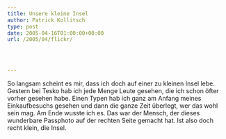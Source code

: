 ```yaml
---
title: Unsere kleine Insel
author: Patrick Kollitsch
type: post
date: 2005-04-16T01:00:00+00:00
url: /2005/04/flickr/




---
```

So langsam scheint es mir, dass ich doch auf einer zu kleinen Insel lebe. Gestern bei Tesko hab ich jede Menge Leute gesehen, die ich schon öfter vorher gesehen habe. Einen Typen hab ich ganz am Anfang meines Einkaufbesuchs gesehen und dann die ganze Zeit überlegt, wer das wohl sein mag. Am Ende wusste ich es. Das war der Mensch, der dieses wunderbare Passphoto auf der rechten Seite gemacht hat. Ist also doch recht klein, die Insel.